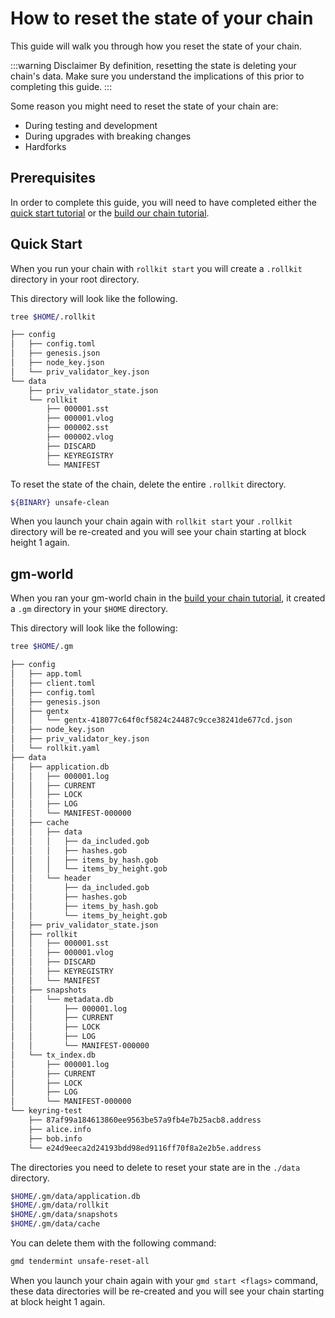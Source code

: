 # How to reset the state of your chain

This guide will walk you through how you reset the state of your chain.

:::warning Disclaimer
By definition, resetting the state is deleting your chain's data. Make sure you understand the implications of this prior to completing this guide.
:::

Some reason you might need to reset the state of your chain are:

* During testing and development
* During upgrades with breaking changes
* Hardforks

## Prerequisites

In order to complete this guide, you will need to have completed either the [quick start tutorial](/guides/quick-start.md) or the [build our chain tutorial](/guides/gm-world.md).

## Quick Start

When you run your chain with `rollkit start` you will create a `.rollkit` directory in your root directory.

This directory will look like the following.

```bash
tree $HOME/.rollkit

├── config
│   ├── config.toml
│   ├── genesis.json
│   ├── node_key.json
│   └── priv_validator_key.json
└── data
    ├── priv_validator_state.json
    └── rollkit
        ├── 000001.sst
        ├── 000001.vlog
        ├── 000002.sst
        ├── 000002.vlog
        ├── DISCARD
        ├── KEYREGISTRY
        └── MANIFEST
```

To reset the state of the chain, delete the entire `.rollkit` directory.

```bash
${BINARY} unsafe-clean
```

When you launch your chain again with `rollkit start` your `.rollkit` directory will be re-created and you will see your chain starting at block height 1 again.

## gm-world

When you ran your gm-world chain in the [build your chain tutorial](/guides/gm-world.md), it created a `.gm` directory in your `$HOME` directory.

This directory will look like the following:

```bash
tree $HOME/.gm

├── config
│   ├── app.toml
│   ├── client.toml
│   ├── config.toml
│   ├── genesis.json
│   ├── gentx
│   │   └── gentx-418077c64f0cf5824c24487c9cce38241de677cd.json
│   ├── node_key.json
│   ├── priv_validator_key.json
│   └── rollkit.yaml
├── data
│   ├── application.db
│   │   ├── 000001.log
│   │   ├── CURRENT
│   │   ├── LOCK
│   │   ├── LOG
│   │   └── MANIFEST-000000
│   ├── cache
│   │   ├── data
│   │   │   ├── da_included.gob
│   │   │   ├── hashes.gob
│   │   │   ├── items_by_hash.gob
│   │   │   └── items_by_height.gob
│   │   └── header
│   │       ├── da_included.gob
│   │       ├── hashes.gob
│   │       ├── items_by_hash.gob
│   │       └── items_by_height.gob
│   ├── priv_validator_state.json
│   ├── rollkit
│   │   ├── 000001.sst
│   │   ├── 000001.vlog
│   │   ├── DISCARD
│   │   ├── KEYREGISTRY
│   │   └── MANIFEST
│   ├── snapshots
│   │   └── metadata.db
│   │       ├── 000001.log
│   │       ├── CURRENT
│   │       ├── LOCK
│   │       ├── LOG
│   │       └── MANIFEST-000000
│   └── tx_index.db
│       ├── 000001.log
│       ├── CURRENT
│       ├── LOCK
│       ├── LOG
│       └── MANIFEST-000000
└── keyring-test
    ├── 87af99a184613860ee9563be57a9fb4e7b25acb8.address
    ├── alice.info
    ├── bob.info
    └── e24d9eeca2d24193bdd98ed9116ff70f8a2e2b5e.address
```

The directories you need to delete to reset your state are in the `./data` directory.

```bash
$HOME/.gm/data/application.db
$HOME/.gm/data/rollkit
$HOME/.gm/data/snapshots 
$HOME/.gm/data/cache 

```

You can delete them with the following command:

```bash
gmd tendermint unsafe-reset-all
```

When you launch your chain again with your `gmd start <flags>` command, these data directories will be re-created and you will see your chain starting at block height 1 again.
